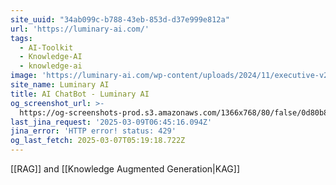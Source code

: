 ```yaml
---
site_uuid: "34ab099c-b788-43eb-853d-d37e999e812a"
url: 'https://luminary-ai.com/'
tags:
  - AI-Toolkit
  - Knowledge-AI
  - knowledge-ai
image: 'https://luminary-ai.com/wp-content/uploads/2024/11/executive-v2-300.png'
site_name: Luminary AI
title: AI ChatBot - Luminary AI
og_screenshot_url: >-
  https://og-screenshots-prod.s3.amazonaws.com/1366x768/80/false/0d80b887d5c7d8b3f515079c2f3ac78a1870c08f81e98154b5644d3c097ac529.jpeg
last_jina_request: '2025-03-09T06:45:16.094Z'
jina_error: 'HTTP error! status: 429'
og_last_fetch: 2025-03-07T05:19:18.722Z
---
```

[[RAG]] and [[Knowledge Augmented Generation|KAG]] 

